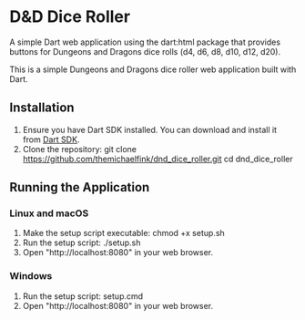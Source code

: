 # D&D Dice Roller
A simple Dart web application using the dart:html package that provides buttons for Dungeons and Dragons dice rolls (d4, d6, d8, d10, d12, d20).

This is a simple Dungeons and Dragons dice roller web application built with Dart.

## Installation

1. Ensure you have Dart SDK installed. You can download and install it from [Dart SDK](https://dart.dev/get-dart).
2. Clone the repository:
   git clone https://github.com/themichaelfink/dnd_dice_roller.git
   cd dnd_dice_roller

## Running the Application

### Linux and macOS

1. Make the setup script executable:
    chmod +x setup.sh
2. Run the setup script:
    ./setup.sh
3. Open "http://localhost:8080" in your web browser.

### Windows

1. Run the setup script:
    setup.cmd
2. Open "http://localhost:8080" in your web browser.